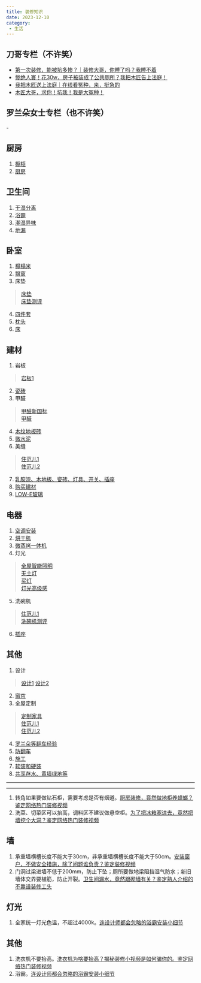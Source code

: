 ```yaml
---
title: 装修知识
date: 2023-12-10
category:
 - 生活
---
```

## 刀哥专栏（不许笑）
- [第一次装修，能被坑多惨？｜装修大哥，你睡了吗？我睡不着](https://www.bilibili.com/video/BV1tu41117jn)  
- [惨绝人寰！花30w，房子被装成了公共厕所？我把木匠告上法庭！](https://www.bilibili.com/video/BV1W44y1M7Va)  
- [我把木匠送上法庭｜在线看冤种，来，挺急的](https://www.bilibili.com/video/BV14r4y1q7n4)  
- [木匠大哥，求你！坑我！我是大冤种！](https://www.bilibili.com/video/BV1Jv4y1P7oa)

## 罗兰朵女士专栏（也不许笑）
[](https://www.bilibili.com/video/)-
[](https://www.bilibili.com/video/)
[](https://www.bilibili.com/video/)
[](https://www.bilibili.com/video/)

## 厨房
1. [橱柜](https://www.bilibili.com/video/BV1MC4y1A74X)
2. [厨房](https://www.bilibili.com/video/BV1Aq4y1w7CB)



## 卫生间
1. [干湿分离](https://www.bilibili.com/video/BV1W34y1X7bJ)
2. [浴霸](https://www.bilibili.com/video/BV1Lp4y1N7ah)
3. [潮湿异味](https://www.bilibili.com/video/BV14K411M7u2)
4. [地漏](https://www.bilibili.com/video/BV1ys4y187ek)

## 卧室
1. [榻榻米](https://www.bilibili.com/video/BV1Ry4y1n77Z)
2. [飘窗](https://www.bilibili.com/video/BV15h411Q724)
3. 床垫
> [床垫](https://www.bilibili.com/video/BV1rt4y19782)  
> [床垫测评](https://www.bilibili.com/video/BV1y5411D7A4)  
4. [四件套](https://www.bilibili.com/video/BV1LZ4y1A7Zq)
5. [枕头](https://www.bilibili.com/video/BV1x64y167Xe)
6. [床](https://www.bilibili.com/video/BV19P411S7C9)

## 建材
1. 岩板
> [岩板1](https://www.bilibili.com/video/BV1iR4y147i1)  
2. [瓷砖](https://www.bilibili.com/video/BV1Wu411U7UY)
3. 甲醛
> [甲醛新国标](https://www.bilibili.com/video/BV1K54y157tH)  
> [甲醛](https://www.bilibili.com/video/BV1Ry4y137SK)  

4. [木纹地板砖](https://www.bilibili.com/video/BV15r4y1H7zY)
5. [微水泥](https://www.bilibili.com/video/BV1fZ4y1r7FD)
6. 美缝
> [住范儿1](https://www.bilibili.com/video/BV1zh41127Ct)  
> [住范儿2](https://www.bilibili.com/video/BV1Jv411z72E)  
7. [乳胶漆、木地板、瓷砖、灯具、开关、插座](https://www.bilibili.com/video/BV1fe4y117fZ)
8. [购买建材](https://www.bilibili.com/video/BV14J411V762)
9. [LOW-E玻璃](https://www.bilibili.com/video/BV16Z4y1i7rb)


## 电器
1. [空调安装](https://www.bilibili.com/video/BV1pN4y1L7fa)
2. [烘干机](https://www.bilibili.com/video/BV1gy4y1g7zz)
3. [微蒸烤一体机](https://www.bilibili.com/video/BV1zQ4y1s7Zf)
4. 灯光
> [全屋智能照明](https://www.bilibili.com/video/BV1YD4y1V7e3)  
> [无主灯](https://www.bilibili.com/video/BV1Am4y1d7XP)  
> [买灯](https://www.bilibili.com/video/BV12U4y1n7am)  
> [灯光高级感](https://www.bilibili.com/video/BV1pD4y1R7RQ)  
5. 洗碗机
> [住范儿1](https://www.bilibili.com/video/BV1EU4y1n7bj)  
> [洗碗机测评](https://www.bilibili.com/video/BV1DP4y1Z7Lt)  
6. [插座](https://www.bilibili.com/video/BV14W4y1r7fZ)

## 其他
1. 设计
> [设计1](https://www.bilibili.com/video/BV1hb4y1b7Vw)
> [设计2](https://www.bilibili.com/video/BV14J411V7XB)
2. [窗帘](https://www.bilibili.com/video/BV1CA411A7RL)
3. 全屋定制
> [定制家具](https://www.bilibili.com/video/BV1m5411m7Gq)  
> [住范儿1](https://www.bilibili.com/video/BV1qk4y1v7EE)  
> [住范儿2](https://www.bilibili.com/video/BV1ZT411b7YR)  
4. [罗兰朵等翻车经验](https://www.bilibili.com/video/BV1JB4y127wh)
5. [防翻车](https://www.bilibili.com/video/BV1mY4y1s7mv)
6. [施工](https://www.bilibili.com/video/BV1bJ411V71T)
7. [软装和硬装](https://www.bilibili.com/video/BV1tJ411V7hd)
8. [共享存水、黄墙绿地等](https://www.bilibili.com/video/BV1EK421k7Xp)

---
---

1. 转角如果要做钻石柜，需要考虑是否有烟道。[厨房装修，竟然做地柜养蟑螂？鉴定网络热门装修视频](https://www.bilibili.com/video/BV1oM411g7nX)
2. 洗菜、切菜区可以抬高，调料区不建议做悬空柜。[为了把冰箱塞进去，竟然把墙挖个大洞？鉴定网络热门装修视频](https://www.bilibili.com/video/BV1B84y1i7aS)



















## 墙
1. 承重墙横槽长度不能大于30cm，非承重墙横槽长度不能大于50cm。[安装窗户，不做安全措施，除了问题谁负责？鉴定装修视频](https://www.bilibili.com/video/BV1Bk4y177JG)
2. 门洞过梁进墙不低于200mm，防止下坠；厕所要做地梁阻挡湿气防水；新旧墙体交界要植筋，防止开裂。[卫生间漏水，竟然跟砌墙有关？鉴定熟人介绍的不靠谱装修工头](https://www.bilibili.com/video/BV1eP411e7Xk)



## 灯光
1. 全家统一灯光色温，不超过4000k。[连设计师都会忽略的浴霸安装小细节](https://www.bilibili.com/video/BV1Lp4y1N7ah)

## 其他
1. 洗衣机不要抬高。[洗衣机为啥要抬高？揭秘装修小视频是如何骗你的。鉴定网络热门装修视频](https://www.bilibili.com/video/BV1cV4y1X7qY)
2. 浴霸。[连设计师都会忽略的浴霸安装小细节](https://www.bilibili.com/video/BV1Lp4y1N7ah)

  
